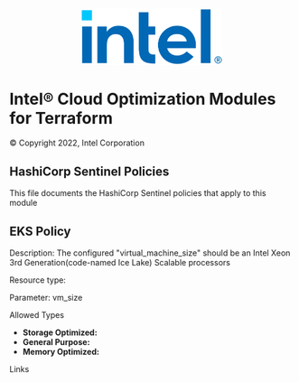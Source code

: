 <p align="center">
  <img src="./images/logo-classicblue-800px.png" alt="Intel Logo" width="250"/>
</p>

# Intel® Cloud Optimization Modules for Terraform  

© Copyright 2022, Intel Corporation

## HashiCorp Sentinel Policies

This file documents the HashiCorp Sentinel policies that apply to this module

## EKS Policy
Description: The configured "virtual_machine_size" should be an Intel Xeon 3rd Generation(code-named Ice Lake) Scalable processors

Resource type: 

Parameter: vm_size

Allowed Types

- **Storage Optimized:** 
- **General Purpose:** 
- **Memory Optimized:** 

Links
